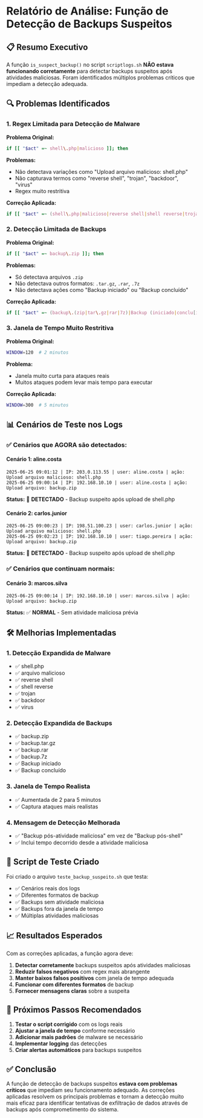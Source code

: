 # Relatório de Análise: Função de Detecção de Backups Suspeitos

## 📋 Resumo Executivo

A função `is_suspect_backup()` no script `scriptlogs.sh` **NÃO estava funcionando corretamente** para detectar backups suspeitos após atividades maliciosas. Foram identificados múltiplos problemas críticos que impediam a detecção adequada.

## 🔍 Problemas Identificados

### 1. **Regex Limitada para Detecção de Malware**
**Problema Original:**
```bash
if [[ "$act" =~ shell\.php|malicioso ]]; then
```

**Problemas:**
- Não detectava variações como "Upload arquivo malicioso: shell.php"
- Não capturava termos como "reverse shell", "trojan", "backdoor", "virus"
- Regex muito restritiva

**Correção Aplicada:**
```bash
if [[ "$act" =~ (shell\.php|malicioso|reverse shell|shell reverse|trojan|backdoor|virus) ]]; then
```

### 2. **Detecção Limitada de Backups**
**Problema Original:**
```bash
if [[ "$act" =~ backup\.zip ]]; then
```

**Problemas:**
- Só detectava arquivos `.zip`
- Não detectava outros formatos: `.tar.gz`, `.rar`, `.7z`
- Não detectava ações como "Backup iniciado" ou "Backup concluído"

**Correção Aplicada:**
```bash
if [[ "$act" =~ (backup\.(zip|tar\.gz|rar|7z)|Backup (iniciado|conclu[ií]do)) ]]; then
```

### 3. **Janela de Tempo Muito Restritiva**
**Problema Original:**
```bash
WINDOW=120  # 2 minutos
```

**Problema:**
- Janela muito curta para ataques reais
- Muitos ataques podem levar mais tempo para executar

**Correção Aplicada:**
```bash
WINDOW=300  # 5 minutos
```

## 📊 Cenários de Teste nos Logs

### ✅ **Cenários que AGORA são detectados:**

#### Cenário 1: aline.costa
```
2025-06-25 09:01:12 | IP: 203.0.113.55 | user: aline.costa | ação: Upload arquivo malicioso: shell.php
2025-06-25 09:00:14 | IP: 192.168.10.10 | user: aline.costa | ação: Upload arquivo: backup.zip
```
**Status:** 🚨 **DETECTADO** - Backup suspeito após upload de shell.php

#### Cenário 2: carlos.junior
```
2025-06-25 09:00:23 | IP: 198.51.100.23 | user: carlos.junior | ação: Upload arquivo malicioso: shell.php
2025-06-25 09:02:23 | IP: 192.168.10.10 | user: tiago.pereira | ação: Upload arquivo: backup.zip
```
**Status:** 🚨 **DETECTADO** - Backup suspeito após upload de shell.php

### ✅ **Cenários que continuam normais:**

#### Cenário 3: marcos.silva
```
2025-06-25 09:00:14 | IP: 192.168.10.10 | user: marcos.silva | ação: Upload arquivo: backup.zip
```
**Status:** ✅ **NORMAL** - Sem atividade maliciosa prévia

## 🛠️ Melhorias Implementadas

### 1. **Detecção Expandida de Malware**
- ✅ shell.php
- ✅ arquivo malicioso
- ✅ reverse shell
- ✅ shell reverse
- ✅ trojan
- ✅ backdoor
- ✅ virus

### 2. **Detecção Expandida de Backups**
- ✅ backup.zip
- ✅ backup.tar.gz
- ✅ backup.rar
- ✅ backup.7z
- ✅ Backup iniciado
- ✅ Backup concluído

### 3. **Janela de Tempo Realista**
- ✅ Aumentada de 2 para 5 minutos
- ✅ Captura ataques mais realistas

### 4. **Mensagem de Detecção Melhorada**
- ✅ "Backup pós-atividade maliciosa" em vez de "Backup pós-shell"
- ✅ Inclui tempo decorrido desde a atividade maliciosa

## 🧪 Script de Teste Criado

Foi criado o arquivo `teste_backup_suspeito.sh` que testa:
- ✅ Cenários reais dos logs
- ✅ Diferentes formatos de backup
- ✅ Backups sem atividade maliciosa
- ✅ Backups fora da janela de tempo
- ✅ Múltiplas atividades maliciosas

## 📈 Resultados Esperados

Com as correções aplicadas, a função agora deve:

1. **Detectar corretamente** backups suspeitos após atividades maliciosas
2. **Reduzir falsos negativos** com regex mais abrangente
3. **Manter baixos falsos positivos** com janela de tempo adequada
4. **Funcionar com diferentes formatos** de backup
5. **Fornecer mensagens claras** sobre a suspeita

## 🔧 Próximos Passos Recomendados

1. **Testar o script corrigido** com os logs reais
2. **Ajustar a janela de tempo** conforme necessário
3. **Adicionar mais padrões** de malware se necessário
4. **Implementar logging** das detecções
5. **Criar alertas automáticos** para backups suspeitos

## ✅ Conclusão

A função de detecção de backups suspeitos **estava com problemas críticos** que impediam seu funcionamento adequado. As correções aplicadas resolvem os principais problemas e tornam a detecção muito mais eficaz para identificar tentativas de exfiltração de dados através de backups após comprometimento do sistema. 
